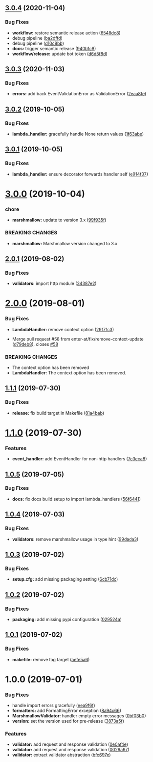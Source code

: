 ## [3.0.4](https://github.com/enter-at/python-aws-lambda-handlers/compare/v3.0.3...v3.0.4) (2020-11-04)


### Bug Fixes

* **workflow:** restore semantic release action ([6548dc8](https://github.com/enter-at/python-aws-lambda-handlers/commit/6548dc8e5d129c97bffd49ba33ca68fb8909e475))
* debug pipeline ([ba2dffd](https://github.com/enter-at/python-aws-lambda-handlers/commit/ba2dffd0bd0563a32546d935a0c2935f96e806bc))
* debug pipeline ([d10c8bb](https://github.com/enter-at/python-aws-lambda-handlers/commit/d10c8bb376a211fc5b186321e9bf6b679209cb19))
* **docs:** trigger semantic release ([940b1c8](https://github.com/enter-at/python-aws-lambda-handlers/commit/940b1c82454577a2f16768dbe433d59af464054d))
* **workflow/release:** update bot token ([d6d5f8d](https://github.com/enter-at/python-aws-lambda-handlers/commit/d6d5f8dfa03f8ea0a26f7951890decd2db4f0d82))

## [3.0.3](https://github.com/enter-at/python-aws-lambda-handlers/compare/v3.0.2...v3.0.3) (2020-11-03)


### Bug Fixes

* **errors:** add back EventValidationError as ValidationError ([2eaa8fe](https://github.com/enter-at/python-aws-lambda-handlers/commit/2eaa8fe302520429a0aee217c9df50e5766965e7))

## [3.0.2](https://github.com/enter-at/lambda-handlers/compare/v3.0.1...v3.0.2) (2019-10-05)


### Bug Fixes

* **lambda_handler:** gracefully handle None return values ([1f63abe](https://github.com/enter-at/lambda-handlers/commit/1f63abe))

## [3.0.1](https://github.com/enter-at/lambda-handlers/compare/v3.0.0...v3.0.1) (2019-10-05)


### Bug Fixes

* **lambda_handler:** ensure decorator forwards handler self ([e914f37](https://github.com/enter-at/lambda-handlers/commit/e914f37))

# [3.0.0](https://github.com/enter-at/lambda-handlers/compare/v2.0.1...v3.0.0) (2019-10-04)


### chore

* **marshmallow:** update to version 3.x ([99f935f](https://github.com/enter-at/lambda-handlers/commit/99f935f))


### BREAKING CHANGES

* **marshmallow:** Marshmallow version changed to 3.x

## [2.0.1](https://github.com/enter-at/lambda-handlers/compare/v2.0.0...v2.0.1) (2019-08-02)


### Bug Fixes

* **validators:** import http module ([34387e2](https://github.com/enter-at/lambda-handlers/commit/34387e2))

# [2.0.0](https://github.com/enter-at/lambda-handlers/compare/v1.1.1...v2.0.0) (2019-08-01)


### Bug Fixes

* **LambdaHandler:** remove context option ([29f71c3](https://github.com/enter-at/lambda-handlers/commit/29f71c3))


* Merge pull request #58 from enter-at/fix/remove-context-update ([d79deb8](https://github.com/enter-at/lambda-handlers/commit/d79deb8)), closes [#58](https://github.com/enter-at/lambda-handlers/issues/58)


### BREAKING CHANGES

* The context option has been removed
* **LambdaHandler:** The context option has been removed.

## [1.1.1](https://github.com/enter-at/lambda-handlers/compare/v1.1.0...v1.1.1) (2019-07-30)


### Bug Fixes

* **release:** fix build target in Makefile ([81a4bab](https://github.com/enter-at/lambda-handlers/commit/81a4bab))

# [1.1.0](https://github.com/enter-at/lambda-handlers/compare/v1.0.5...v1.1.0) (2019-07-30)


### Features

* **event_handler:** add EventHandler for non-http handlers ([7c3eca8](https://github.com/enter-at/lambda-handlers/commit/7c3eca8))

## [1.0.5](https://github.com/enter-at/lambda-handlers/compare/v1.0.4...v1.0.5) (2019-07-05)


### Bug Fixes

* **docs:** fix docs build setup to import lambda_handlers ([56f6441](https://github.com/enter-at/lambda-handlers/commit/56f6441))

## [1.0.4](https://github.com/enter-at/lambda-handlers/compare/v1.0.3...v1.0.4) (2019-07-03)


### Bug Fixes

* **validators:** remove marshmallow usage in type hint ([99dada3](https://github.com/enter-at/lambda-handlers/commit/99dada3))

## [1.0.3](https://github.com/enter-at/lambda-handlers/compare/v1.0.2...v1.0.3) (2019-07-02)


### Bug Fixes

* **setup.cfg:** add missing packaging setting ([6cb71dc](https://github.com/enter-at/lambda-handlers/commit/6cb71dc))

## [1.0.2](https://github.com/enter-at/lambda-handlers/compare/v1.0.1...v1.0.2) (2019-07-02)


### Bug Fixes

* **packaging:** add missing pypi configuration ([029524a](https://github.com/enter-at/lambda-handlers/commit/029524a))

## [1.0.1](https://github.com/enter-at/lambda-handlers/compare/v1.0.0...v1.0.1) (2019-07-02)


### Bug Fixes

* **makefile:** remove tag target ([aefe5a6](https://github.com/enter-at/lambda-handlers/commit/aefe5a6))

# 1.0.0 (2019-07-01)


### Bug Fixes

* handle import errors gracefully ([eea9f6f](https://github.com/enter-at/lambda-handlers/commit/eea9f6f))
* **formatters:** add FormattingError exception ([8a94c66](https://github.com/enter-at/lambda-handlers/commit/8a94c66))
* **MarshmallowValidator:** handler empty error messages ([0bf03b0](https://github.com/enter-at/lambda-handlers/commit/0bf03b0))
* **version:** set the version used for pre-release ([3873a5f](https://github.com/enter-at/lambda-handlers/commit/3873a5f))


### Features

* **validator:** add request and response validation ([0e0af4e](https://github.com/enter-at/lambda-handlers/commit/0e0af4e))
* **validator:** add request and response validation ([0029a97](https://github.com/enter-at/lambda-handlers/commit/0029a97))
* **validator:** extract validator abstraction ([bfc697e](https://github.com/enter-at/lambda-handlers/commit/bfc697e))
